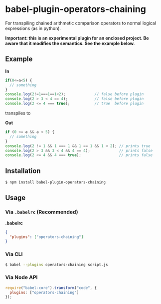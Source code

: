 # babel-plugin-operators-chaining

For transpiling chained arithmetic comparison operators to normal logical expressions (as in python).

**Important: this is an experimental plugin for an enclosed project. Be aware that it modifies the semantics. See the example below.**

## Example

**In**

```js
if(0<=a<5) {
  // something
}
console.log(2!=1===1==1<2);             // false before plugin
console.log(2 > 3 < 4 == 4);            // false before plugin
console.log(2 <= 4 === true);           // true  before plugin
```
transpiles to

**Out**

```js
if (0 <= a && a < 5) {
  // something
}
console.log(2 != 1 && 1 === 1 && 1 == 1 && 1 < 2); // prints true
console.log(2 > 3 && 3 < 4 && 4 == 4);             // prints false
console.log(2 <= 4 && 4 === true);                 // prints false
```
## Installation

```sh
$ npm install babel-plugin-operators-chaining
```

## Usage

### Via `.babelrc` (Recommended)

**.babelrc**

```json
{
  "plugins": ["operators-chaining"]
}
```

### Via CLI

```sh
$ babel --plugins operators-chaining script.js
```

### Via Node API

```javascript
require("babel-core").transform("code", {
  plugins: ["operators-chaining"]
});
```
